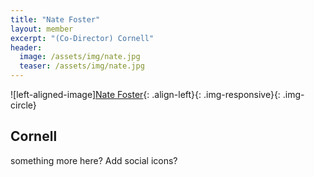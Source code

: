 ```yaml
---
title: "Nate Foster"
layout: member
excerpt: "(Co-Director) Cornell"
header:
  image: /assets/img/nate.jpg 
  teaser: /assets/img/nate.jpg
---
```


![left-aligned-image][Nate Foster](../../assets/img/nate.jpg){: .align-left}{: .img-responsive}{: .img-circle} 
## Cornell
something more here? Add social icons?
